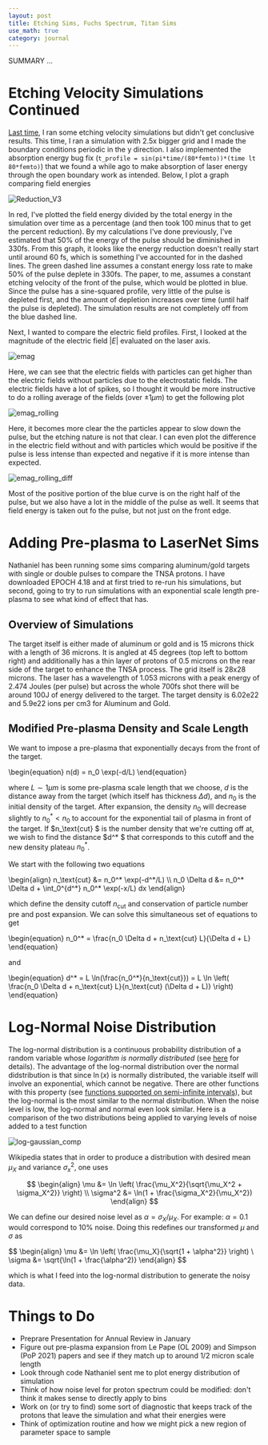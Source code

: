 ```yaml
---
layout: post
title: Etching Sims, Fuchs Spectrum, Titan Sims
use_math: true
category: journal
---
```


SUMMARY ...


# Etching Velocity Simulations Continued

[Last time](https://ronak-n-desai.github.io/23aut5/), I ran some etching velocity simulations but didn't get conclusive results. This time, I ran a simulation with 2.5x bigger grid and I made the boundary conditions periodic in the y direction. 
I also implemented the absorption energy bug fix (`t_profile = sin(pi*time/(80*femto))*(time lt 80*femto)`) that we found a while ago to make absorption of laser energy through the open boundary work as intended. Below, I plot a graph comparing field energies

![Reduction_V3](https://github.com/ronak-n-desai/ronak-n-desai.github.io/assets/98538788/c1897a29-6d3b-4880-a217-b577a185a947)

In red, I've plotted the field energy divided by the total energy in the simulation over time as a percentage (and then took 100 minus that to get the percent reduction). 
By my calculations I've done previously, I've estimated that 50\% of the energy of the pulse should be diminished in 330fs. From this graph, it looks like the energy reduction doesn't really start until around 60 fs, which is something I've accounted for in the dashed lines. The green dashed line assumes a constant energy loss rate to make 50\% of the pulse deplete in 330fs. The paper, to me, assumes a constant etching velocity of the front of the pulse, which would be plotted in blue. Since the pulse has a sine-squared profile, very little of the pulse is depleted first, and the amount of depletion increases over time (until half the pulse is depleted). The simulation results are not completely off from the blue dashed line.

Next, I wanted to compare the electric field profiles. First, I looked at the magnitude of the electric field $\vert E \vert$ evaluated on the laser axis. 

![emag](https://github.com/ronak-n-desai/ronak-n-desai.github.io/assets/98538788/027075b5-dcc5-4bbe-b320-9f1123d8f6ad)

Here, we can see that the electric fields with particles can get higher than the electric fields without particles due to the electrostatic fields. The electric fields have a lot of spikes, so I thought it would be more instructive to do a rolling average of the fields (over $\pm 1 \mu m$) to get the following plot

![emag_rolling](https://github.com/ronak-n-desai/ronak-n-desai.github.io/assets/98538788/93a803bf-259f-4597-ae7f-49a5d20bdcbf)

Here, it becomes more clear the the particles appear to slow down the pulse, but the etching nature is not that clear. I can even plot the difference in the electric field without and with particles which would be positive if the pulse is less intense than expected and negative if it is more intense than expected. 

![emag_rolling_diff](https://github.com/ronak-n-desai/ronak-n-desai.github.io/assets/98538788/45f6447a-6de8-4650-8955-492c0324199b)

Most of the positive portion of the blue curve is on the right half of the pulse, but we also have a lot in the middle of the pulse as well. It seems that field energy is taken out fo the pulse, but not just on the front edge.

# Adding Pre-plasma to LaserNet Sims
Nathaniel has been running some sims comparing aluminum/gold targets with single or double pulses to compare the TNSA protons. I have downloaded EPOCH 4.18 and at first tried to re-run his simulations, but second, going to try to run simulations with an exponential scale length pre-plasma to see what kind of effect that has.

## Overview of Simulations
The target itself is either made of aluminum or gold and is 15 microns thick with a length of 36 microns. It is angled at 45 degrees (top left to bottom right) and additionally has a thin layer of protons of 0.5 microns on the rear side of the target to enhance the TNSA process. The grid itself is 28x28 microns. The laser has a wavelength of 1.053 microns with a peak energy of 2.474 Joules (per pulse) but across the whole 700fs shot there will be around 100J of energy delivered to the target. The target density is 6.02e22 and 5.9e22 ions per cm3 for Aluminum and Gold.

## Modified Pre-plasma Density and Scale Length
We want to impose a pre-plasma that exponentially decays from the front of the target.

\begin{equation}
  n(d) = n_0 \exp(-d/L)
\end{equation}

where $L \sim 1 \mu m$ is some pre-plasma scale length that we choose, $d$ is the distance away from the target (which itself has thickness $\Delta d$), and $n_0$ is the initial density of the target. After expansion, the density $n_0$ will decrease slightly to $n_0^* < n_0$ to account for the exponential tail of plasma in front of the target. If $n_\text{cut} $ is the number density that we're cutting off at, we wish to find the distance $d^* $ that corresponds to this cutoff and the new density plateau $n_0^*$.

We start with the following two equations

<p>
\begin{align}
  n_\text{cut} &= n_0^* \exp(-d^*/L) \\
  n_0 \Delta d &= n_0^* \Delta d + \int_0^{d^*} n_0^* \exp(-x/L) dx
\end{align}
</p>

which define the density cutoff $n_\text{cut}$ and conservation of particle number pre and post expansion. We can solve this simultaneous set of equations to get

\begin{equation}
  n_0^* = \frac{n_0 \Delta d + n_\text{cut} L}{\Delta d + L}
\end{equation}

and 

\begin{equation}
  d^* = L \ln(\frac{n_0^*}{n_\text{cut}}) = L \ln \left( \frac{n_0 \Delta d + n_\text{cut} L}{n_\text{cut} (\Delta d + L)} \right)
\end{equation}

# Log-Normal Noise Distribution

The log-normal distribution is a continuous probability distribution of a random variable whose *logarithm is normally distributed* (see [here](https://en.wikipedia.org/wiki/Log-normal_distribution) for details). The advantage of the log-normal distribution over the normal didstribution is that since $\ln(x)$ is normally distributed, the variable itself will involve an exponential, which cannot be negative. There are other functions with this property (see [functions supported on semi-infinite intervals](https://en.wikipedia.org/wiki/List_of_probability_distributions)), but the log-normal is the most similar to the normal distribution. When the noise level is low, the log-normal and normal even look similar. Here is a comparison of the two distributions being applied to varying levels of noise added to a test function

![log-gaussian_comp](https://github.com/ronak-n-desai/ronak-n-desai.github.io/assets/98538788/bdd8b25b-5962-4ca1-93ec-c1a0dcb48857)

Wikipedia states that in order to produce a distribution with desired mean $\mu_X$ and variance $\sigma_x^2$, one uses

$$
\begin{align}
\mu &= \ln \left( \frac{\mu_X^2}{\sqrt{\mu_X^2 + \sigma_X^2}} \right) \\
\sigma^2 &= \ln(1 + \frac{\sigma_X^2}{\mu_X^2})
\end{align}
$$

We can define our desired noise level as $\alpha = \sigma_X/\mu_X$. For example: $\alpha=0.1$ would correspond to 10\% noise. Doing this redefines our transformed $\mu$ and $\sigma$ as

$$
\begin{align}
\mu &= \ln \left( \frac{\mu_X}{\sqrt{1 + \alpha^2}} \right) \\
\sigma &= \sqrt{\ln(1 + \frac{\alpha^2)}
\end{align}
$$

which is what I feed into the log-normal distribution to generate the noisy data.

# Things to Do
- Preprare Presentation for Annual Review in January
- Figure out pre-plasma expansion from Le Pape (OL 2009) and Simpson (PoP 2021) papers and see if they match up to around 1/2 micron scale length
- Look through code Nathaniel sent me to plot energy distribution of simulation
- Think of how noise level for proton spectrum could be modified: don't think it makes sense to directly apply to bins
- Work on (or try to find) some sort of diagnostic that keeps track of the protons that leave the simulation and what their energies were
- Think of optimization routine and how we might pick a new region of parameter space to sample
